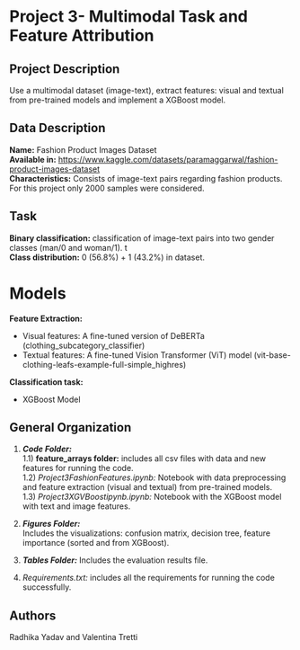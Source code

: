 # Project 3- Multimodal Task and Feature Attribution 


## Project Description 

Use a multimodal dataset (image-text),  extract features: visual and textual from pre-trained models and implement a XGBoost model. 

## Data Description
**Name:** Fashion Product Images Dataset <br>
**Available in:** https://www.kaggle.com/datasets/paramaggarwal/fashion-product-images-dataset<br>
**Characteristics:** Consists of image-text pairs regarding fashion products. For this project only 2000 samples were considered.<br>


## Task 

**Binary classification:** classification of image-text pairs into two gender classes (man/0 and woman/1). t<br>
**Class distribution:** 0 (56.8%) + 1 (43.2%) in dataset.<br>

# Models

**Feature Extraction:**
* Visual features: A fine-tuned version of DeBERTa (clothing_subcategory_classifier)<br>
* Textual features: A fine-tuned Vision Transformer (ViT) model (vit-base-clothing-leafs-example-full-simple_highres)<br>


**Classification task:**
* XGBoost Model<br>


## General Organization 
1) ***Code Folder:***  
    1.1) **feature_arrays folder:** includes all csv files with data and new features for running the code. <br>
    1.2) *Project3FashionFeatures.ipynb:* Notebook with data preprocessing and feature extraction (visual and textual) from pre-trained models.<br>
    1.3) *Project3XGVBoostipynb.ipynb:* Notebook with the XGBoost model with text and image features.<br>

2) ***Figures Folder:***  
Includes the visualizations: confusion matrix, decision tree, feature importance (sorted and from XGBoost).<br>

3) ***Tables Folder:*** 
Includes the evaluation results file.<br>

4) *Requirements.txt:* includes all the requirements for running the code successfully. 


## Authors 

Radhika Yadav and Valentina Tretti 





